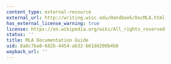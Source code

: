 ```yaml
---
content_type: external-resource
external_url: http://writing.wisc.edu/Handbook/DocMLA.html
has_external_license_warning: true
license: https://en.wikipedia.org/wiki/All_rights_reserved
status: ''
title: MLA Documentation Guide
uid: 8a6c7ba0-682b-4454-ab32-b61dd200b4b8
wayback_url: ''
---
```


